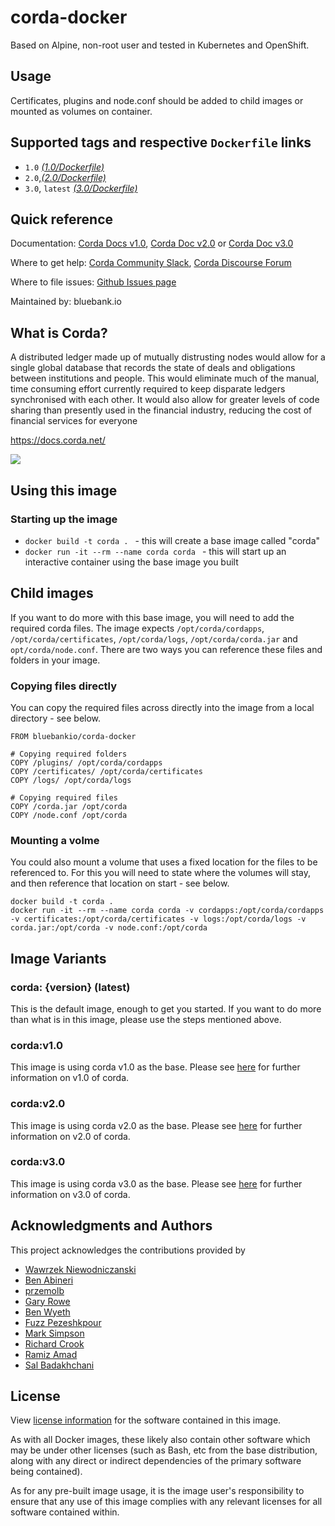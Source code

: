 # corda-docker
Based on Alpine, non-root user and tested in Kubernetes and OpenShift.

## Usage
Certificates, plugins and node.conf should be added to child images or mounted as volumes on container.

## Supported tags and respective `Dockerfile` links

* `1.0` [_(1.0/Dockerfile)_](https://github.com/bluebankio/corda-docker/tree/1.0)
* `2.0`,[_(2.0/Dockerfile)_](https://github.com/bluebankio/corda-docker/tree/2.0)
* `3.0`, `latest` [_(3.0/Dockerfile)_](https://github.com/bluebankio/corda-docker/tree/3.0)

## Quick reference
Documentation: [Corda Docs v1.0](https://docs.corda.net/releases/release-V1.0/), [Corda Doc v2.0](https://docs.corda.net/releases/release-V2.0/) or [Corda Doc v3.0](https://docs.corda.net/releases/release-V3.0/)

Where to get help: [Corda Community Slack](https://slack.corda.net/), [Corda Discourse Forum](https://discourse.corda.net/)

Where to file issues: [Github Issues page](https://github.com/corda/corda-docker/issues?q=is%3Aopen+is%3Aissue)

Maintained by: bluebank.io

## What is Corda?
A distributed ledger made up of mutually distrusting nodes would
allow for a single global database that records the state of deals and obligations
between institutions and people. This would eliminate much of
the manual, time consuming effort currently required to keep disparate
ledgers synchronised with each other. It would also allow for greater levels
of code sharing than presently used in the financial industry, reducing
the cost of financial services for everyone

https://docs.corda.net/

![](https://camo.githubusercontent.com/a7b7d659d6e01a9e49ff2d9919f7a66d84aac66e/68747470733a2f2f7777772e636f7264612e6e65742f77702d636f6e74656e742f75706c6f6164732f323031362f31312f66673030355f636f7264615f622e706e67)

## Using this image
### Starting up the image
* `docker build -t corda . ` - this will create a base image called "corda"
* `docker run -it --rm --name corda corda ` - this will start up an interactive container using the base image you built

## Child images
If you want to do more with this base image, you will need to add the required corda files. The image expects `/opt/corda/cordapps`, `/opt/corda/certificates`, `/opt/corda/logs`, `/opt/corda/corda.jar` and `opt/corda/node.conf`. There are two ways you can reference these files and folders in your image.

### Copying files directly
You can copy the required files across directly into the image from a local directory - see below.

```
FROM bluebankio/corda-docker

# Copying required folders
COPY /plugins/ /opt/corda/cordapps
COPY /certificates/ /opt/corda/certificates
COPY /logs/ /opt/corda/logs

# Copying required files
COPY /corda.jar /opt/corda
COPY /node.conf /opt/corda
```
### Mounting a volme
You could also mount a volume that uses a fixed location for the files to be referenced to. For this you will need to state where the volumes will stay, and then reference that location on start - see below.

```
docker build -t corda . 
docker run -it --rm --name corda corda -v cordapps:/opt/corda/cordapps -v certificates:/opt/corda/certificates -v logs:/opt/corda/logs -v corda.jar:/opt/corda -v node.conf:/opt/corda
```


## Image Variants
### corda: {version} (latest)
This is the default image, enough to get you started. If you want to do more than what is in this image, please use the steps mentioned above.

### corda:v1.0
This image is using corda v1.0 as the base. Please see [here](https://docs.corda.net/releases/release-V1.0/) for further information on v1.0 of corda.

### corda:v2.0
This image is using corda v2.0 as the base. Please see [here](https://docs.corda.net/releases/release-V2.0/) for further information on v2.0 of corda.

### corda:v3.0
This image is using corda v3.0 as the base. Please see [here](https://docs.corda.net/releases/release-V3.0/) for further information on v3.0 of corda.

## Acknowledgments and Authors
This project acknowledges the contributions provided by
- [Wawrzek Niewodniczanski](https://github.com/wawrzek)
- [Ben Abineri](https://github.com/benabineri)
- [przemolb](https://github.com/przemolb)
- [Gary Rowe](https://github.com/gary-rowe)
- [Ben Wyeth](https://github.com/nimmaj)
- [Fuzz Pezeshkpour](https://github.com/dazraf)
- [Mark Simpson](https://github.com/Bartman250)
- [Richard Crook](https://github.com/pinkgrass)
- [Ramiz Amad](https://github.com/ramiz99)
- [Sal Badakhchani](https://github.com/sbadakhc)

## License

View [license information](https://github.com/bluebankio/corda-docker/) for the software contained in this image.

As with all Docker images, these likely also contain other software which may be under other licenses (such as Bash, etc from the base distribution, along with any direct or indirect dependencies of the primary software being contained).

As for any pre-built image usage, it is the image user's responsibility to ensure that any use of this image complies with any relevant licenses for all software contained within.